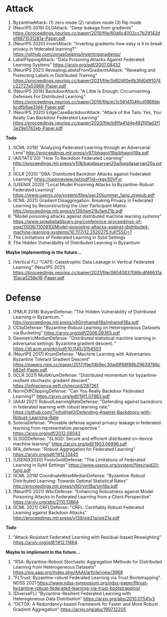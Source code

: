 # Attack
1. ByzantineAttack: (1) zero mode (2) random mode (3) flip mode
2. (NeurIPS 2019) DLGAttack: "Deep leakage from gradients" 
https://proceedings.neurips.cc/paper/2019/file/60a6c4002cc7b29142def8871531281a-Paper.pdf
3. (NeurIPS 2020) InvertAttack: "Inverting gradients-how easy is it to break privacy in federated learning?"
https://github.com/JonasGeiping/invertinggradients/
4. LabelFlippingAttack: "Data Poisoning Attacks Against Federated Learning Systems" 
https://arxiv.org/pdf/2007.08432
5. (NeurIPS 2021) RevealingLabelsFromGradientsAttack: "Revealing and Protecting Labels in Distributed Training" 
https://proceedings.neurips.cc/paper/2021/file/0d924f0e6b3fd0d91074c22727a53966-Paper.pdf
6. (NeurIPS 2019) BackdoorAttack: "A Little Is Enough: Circumventing Defenses For Distributed Learning" 
https://proceedings.neurips.cc/paper/2019/file/ec1c59141046cd1866bbbcdfb6ae31d4-Paper.pdf
7. (NeurIPS 2020) EdgeCaseBackdoorAttack: "Attack of the Tails: Yes, You Really Can Backdoor Federated Learning" 
https://proceedings.neurips.cc/paper/2020/file/b8ffa41d4e492f0fad2f13e29e1762eb-Paper.pdf

**Todo**
1. (ICML 2019) "Analyzing Federated Learning through an Adversarial Lens" 
http://proceedings.mlr.press/v97/bhagoji19a/bhagoji19a.pdf
2. (AISTATS'20) "How To Backdoor Federated Learning" 
http://proceedings.mlr.press/v108/bagdasaryan20a/bagdasaryan20a.pdf
3. (ICLR 2020) "DBA: Distributed Backdoor Attacks against Federated Learning" 
https://openreview.net/pdf?id=rkgyS0VFvr
4. (USENIX 2020) "Local Model Poisoning Attacks to Byzantine-Robust Federated Learning" 
https://www.usenix.org/system/files/sec20summer_fang_prepub.pdf
5. (ICML 2021) Gradient Disaggregation: Breaking Privacy in Federated Learning by Reconstructing the User Participant Matrix. 
http://proceedings.mlr.press/v139/lam21b/lam21b.pdf
6. “Model poisoning attacks against distributed machine learning systems” 
https://www.spiedigitallibrary.org/conference-proceedings-of-spie/11006/110061D/Model-poisoning-attacks-against-distributed-machine-learning-systems/10.1117/12.2520275.full?SSO=1
7. The Limitations of Federated Learning in Sybil Settings
8. The Hidden Vulnerability of Distributed Learning in Byzantium

**Maybe implementing in the future...**
1. (Vertical FL) "CAFE: Catastrophic Data Leakage in Vertical Federated Learning" (NeurIPS 2021)
https://proceedings.neurips.cc/paper/2021/file/08040837089cdf46631a10aca5258e16-Paper.pdf


# Defense
1. (PMLR 2018) BulyanDefense: "The Hidden Vulnerability of Distributed Learning in Byzantium. "
http://proceedings.mlr.press/v80/mhamdi18a/mhamdi18a.pdf
2. CClipDefense: "Byzantine-Robust Learning on Heterogeneous Datasets via Bucketing"
https://arxiv.org/pdf/2006.09365.pdf
3. GeometricMedianDefense: "Distributed statistical machine learning in adversarial settings: Byzantine gradient descent. "
https://dl.acm.org/doi/pdf/10.1145/3154503
4. (NeurIPS 2017) KrumDefense: "Machine Learning with Adversaries: Byzantine Tolerant Gradient Descent"
https://papers.nips.cc/paper/2017/file/f4b9ec30ad9f68f89b29639786cb62ef-Paper.pdf
5. (ICLR 2021) MultiKrumDefense: "Distributed momentum for byzantine-resilient stochastic gradient descent"
https://infoscience.epfl.ch/record/287261
6. NormDiffClippingDefense: "Can You Really Backdoor Federated Learning?" 
https://arxiv.org/pdf/1911.07963.pdf 
7. (AAAI 2021) RobustLearningRateDefense: "Defending against backdoors in federated learning with robust learning rate."
https://github.com/TinfoilHat0/Defending-Against-Backdoors-with-Robust-Learning-Rate
8. SoteriaDefense: "Provable defense against privacy leakage in federated learning from representation perspective." 
https://arxiv.org/pdf/2012.06043
9. SLSGDDefense: "SLSGD: Secure and efficient distributed on-device machine learning"
https://arxiv.org/pdf/1903.06996.pdf
10. RFA_defense: "Robust Aggregation for Federated Learning"
https://arxiv.org/pdf/1912.13445
11. (USENIX2020) FoolsGoldDefense: "The Limitations of Federated Learning in Sybil Settings"
https://www.usenix.org/system/files/raid20-fung.pdf
12. (ICML 2018) CoordinateWiseMedianDefense: "Byzantine-Robust Distributed Learning: Towards Optimal Statistical Rates"
http://proceedings.mlr.press/v80/yin18a/yin18a.pdf
13. (NeurIPS 2021) WbcDefense: "Enhancing Robustness against Model Poisoning Attacks in Federated Learning from a Client Perspective" 
https://arxiv.org/abs/2110.13864
14. (ICML 2021) CRFLDefense: "CRFL: Certifiably Robust Federated Learning against Backdoor Attacks"
http://proceedings.mlr.press/v139/xie21a/xie21a.pdf



**Todo**
1. "Attack-Resistant Federated Learning with Residual-based Reweighting"
https://arxiv.org/pdf/1912.11464


**Maybe to implement in the future...**
1. "RSA: Byzantine-Robust Stochastic Aggregation Methods for Distributed Learning from Heterogeneous Datasets"
https://ojs.aaai.org/index.php/AAAI/article/view/3968
2. "FLTrust: Byzantine-robust Federated Learning via Trust Bootstrapping". NDSS 2021
https://www.ndss-symposium.org/ndss-paper/fltrust-byzantine-robust-federated-learning-via-trust-bootstrapping/
3. (DiverseFL) "Byzantine-Resilient Federated Learning with Heterogeneous Data Distribution"
https://arxiv.org/abs/2010.07541v3
4. "DETOX: A Redundancy-based Framework for Faster and More Robust Gradient Aggregation"
https://arxiv.org/abs/1907.12205
